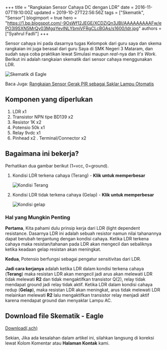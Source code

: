 +++
title = "Rangkaian Sensor Cahaya DC dengan LDR"
date = 2016-11-07T19:10:00Z
updated = 2019-10-27T22:56:56Z
tags = ["Skematik", "Sensor"]
blogimport = true 
hero = "https://1.bp.blogspot.com/-9OsWf12JEGE/XCDZiQn3JBI/AAAAAAAAAFw/ePO3l9SXN5MrQy03MgqYevINLYbmiVFRgCLcBGAs/s1600/ldr.jpg"
authors = ["Syahrul Fadli"]
+++

Sensor cahaya ini pada dasarnya tugas Kelompok dari guru saya dan skema rangkaian ini juga berasal dari guru Saya di SMK Negeri 3 Mataram, dan sudah saya coba praktikan lewat Simulasi maupun <i>real</i>-nya dan <i>It's Work</i>. Berikut ini adalah rangkaian skematik dari sensor cahaya menggunakan LDR.

![Skematik di Eagle](https://1.bp.blogspot.com/-KY4jmp8mYj4/WSd_YPNPtwI/AAAAAAAAAfM/YejWRYmP0fQJlFbIs2MWNYcXIjc3ptP3ACLcB/s1600/sensor%2Bcahaya.png)

Baca Juga: <a href='/2017/12/rangkaian-sensor-gerak-pir.html' rel='nofollow' target='_blank' title='Rangkaian Sensor Gerak PIR sebagai Saklar Lampu Otomatis'>Rangkaian Sensor Gerak PIR sebagai Saklar Lampu Otomatis</a>
## Komponen yang diperlukan
1. LDR x1
2. Transistor NPN tipe BD139 x2
3. Resistor 1K x2
4. Potensio 50k x1
5. Relay 9vdc x1
6. Pinhead x2
. Terminal/Connector x2
## Bagaimana ini bekerja?
Perhatikan dua gambar berikut (1=vcc, 0=ground).
1. Kondisi LDR terkena cahaya (Terang) - <b>Klik untuk memperbesar</b>
	
	![Kondisi Terang](https://1.bp.blogspot.com/-BlRp2yLHark/WBcpurkTaoI/AAAAAAAAAX8/dEAnM4XwSBk-696gAVaXOPit-Z6E6l-wwCLcB/s1600/SimulasiLDRkondisiAwal.PNG)

2. Kondisi LDR tidak terkena cahaya (Gelap) - <b>Klik untuk memperbesar</b>
	
	![Kondisi gelap](https://2.bp.blogspot.com/-mM4aYmgZeLE/WBcpvMhuB4I/AAAAAAAAAYA/Qvcgfcf0LeAWpbi1z4jlrSIVu-hQA70MQCLcB/s1600/SimulasiLDRkondisiGelap.PNG)

### Hal yang Mungkin Penting
<b>Pertama</b>, Kita pahami dulu prinsip kerja dari LDR (light dependent resistance. Dasarnya LDR ini adalah sebuah resistor namun nilai tahanannya dapat berubah tergantung dengan kondisi cahaya. Ketika LDR terkena cahaya maka resistan/tahanan pada LDR akan mengecil dan sebaliknya ketika keadaan gelap resistan akan meningkat.

<b>Kedua</b>, Potensio berfungsi sebagai pengatur sensitivitas dari LDR.

<b>Jadi cara kerjanya</b> adalah ketika LDR dalam kondisi terkena cahaya (<b>Terang</b>) maka resistan LDR akan mengecil jadi arus akan melewati LDR tidak melewati <b>R2</b> dan tidak mengaktifkan transistor Q(2), relay tidak mendapat ground jadi relay tidak aktif. Ketika LDR dalam kondisi cahaya redup (<b>Gelap</b>), maka resistan LDR akan meningkat, arus tidak melewati LDR melainkan melewati <b>R2</b> lalu mengaktifkan transistor relay menjadi aktif karena mendapat ground dan menyaklar Lampu AC.  

## Download file Skematik - Eagle
<a class='donlot' href='https://www.dropbox.com/s/hp849z08znc3h4w/sensor%20cahaya.sch?dl=0' rel='nofollow' title='Download' target='_blank'>Download(.sch)</a>

Sekian, Jika ada kesalahan dalam artikel ini, silahkan langsung di koreksi lewat Kolom Komentar atau <b>Halaman Kontak</b> kami.
